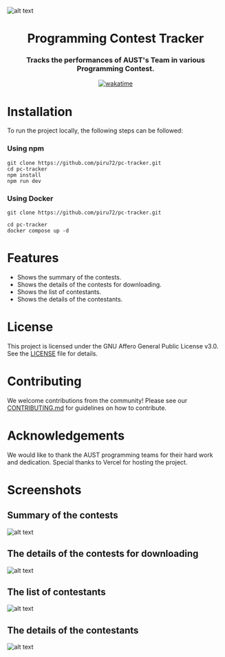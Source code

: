 ![alt text](project_screenshot/image.png)

<h1 align="center">Programming Contest Tracker</h1>
<h3 align="center">Tracks the performances of AUST's Team in various Programming Contest. </h3>

<div align="center">
  <a href="https://wakatime.com/badge/github/piru72/PC_TRACKER">
    <img src="https://wakatime.com/badge/github/piru72/PC_TRACKER.svg" alt="wakatime">
  </a>
</div>

# Installation

To run the project locally, the following steps can be followed:

### Using npm

```pwsh
git clone https://github.com/piru72/pc-tracker.git
cd pc-tracker
npm install
npm run dev
```

### Using Docker

```pwsh
git clone https://github.com/piru72/pc-tracker.git

cd pc-tracker
docker compose up -d
```

# Features

- Shows the summary of the contests.
- Shows the details of the contests for downloading.
- Shows the list of contestants.
- Shows the details of the contestants.

# License

This project is licensed under the GNU Affero General Public License v3.0. See the [LICENSE](LICENSE) file for details.

# Contributing

We welcome contributions from the community! Please see our [CONTRIBUTING.md](CONTRIBUTING.md) for guidelines on how to contribute.

# Acknowledgements

We would like to thank the AUST programming teams for their hard work and dedication. Special thanks to Vercel for hosting the project.

# Screenshots

## Summary of the contests

![alt text](project_screenshot/image.png)

## The details of the contests for downloading

![alt text](project_screenshot/image-1.png)

## The list of contestants

![alt text](project_screenshot/image-2.png)

## The details of the contestants

![alt text](project_screenshot/image-3.png)
